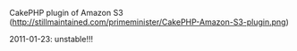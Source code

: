 CakePHP plugin of Amazon S3 (http://stillmaintained.com/primeminister/CakePHP-Amazon-S3-plugin.png)

2011-01-23: unstable!!!